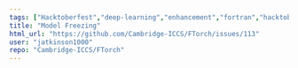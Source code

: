 ```yaml
---
tags: ["Hacktoberfest","deep-learning","enhancement","fortran","hacktoberfest","interoperability","machine-learning","python","pytorch","torch"]
title: "Model Freezing"
html_url: "https://github.com/Cambridge-ICCS/FTorch/issues/113"
user: "jatkinson1000"
repo: "Cambridge-ICCS/FTorch"
---
```


